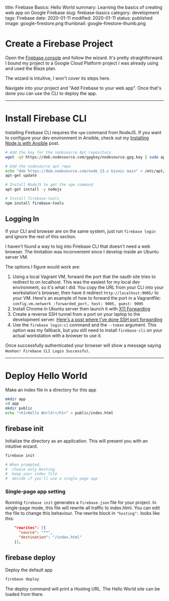 title: Firebase Basics: Hello World
summary: Learning the basics of creating web app on Google Firebase
slug: firebase-basics
category: development
tags: Firebase
date: 2020-01-11
modified: 2020-01-11
status: published
image: google-firestore.png
thumbnail: google-firestore-thumb.png


# Create a Firebase Project

Open the [Firebase console](https://console.firebase.google.com/) and follow
the wizard. It's pretty straightforward. I bound my project to a Google Cloud
Platform project I was already using and used the Blaze plan.

The wizard is intuitive, I won't cover its steps here.

Navigate into your project and "Add Firebase to your web app". Once that's done
you can use the CLI to deploy the app.


---

# Install Firebase CLI

Installing Firebase CLI requires the `npm` command from NodeJS.
If you want to configure your dev environment in Ansible, check out my
[Installing Node.js with Ansible](http://localhost:8000/nodejs-ansible.html)
post.


```bash
# Add the key for the nodesource Apt repository
wget -qO https://deb.nodesource.com/gpgkey/nodesource.gpg.key | sudo apt-key add -

# Add the nodesource apt repo
echo "deb https://deb.nodesource.com/node_13.x bionic main" > /etc/apt/sources.d/nodesource
apt-get update

# Install NodeJS to get the npm command
apt-get install -y nodejs

# Install firebase-tools
npm install firebase-tools
```


## Logging In

If your CLI and browser are on the same system, just run `firebase login` and
ignore the rest of this section.

I haven't found a way to log into Firebase CLI that doesn't need a web browser.
The limitation was inconvenient since I develop inside an Ubuntu server VM.

The options I figure would work are:

1. Using a local Vagrant VM, forward the port that the oauth site tries to
   redirect to on localhost. This was the easiest for my local dev environment,
   so it's what I did. You copy the URL from your CLI into your workstation's
   browser, then have it redirect `http://localhost:9005/` to your VM. Here's
   an example of how to forward the port in a Vagrantfile:
   `config.vm.network :forwarded_port, host: 9005, guest: 9005`
1. Install Chrome in Ubuntu server then launch it with
   [X11 Forwarding](/x11-forwarding-ubuntu.html)
1. Create a reverse SSH tunnel from a port on your laptop to the development
   server. [Here's a post where I've done SSH port forwarding](/dial-home-device.html)
1. Use the `firebase login:ci` command and the
   `--token` argument. This option was my fallback, but you still need to
   install `firebase-cli` on your actual workstation with a browser to use it.

Once successfully authenticated your browser will show a message saying
`Woohoo! Firebase CLI Login Successful`.

---


# Deploy Hello World

Make an index file in a directory for this app

```bash
mkdir app
cd app
mkdir public
echo "<h1>Hello World!</h1>" > public/index.html
```

## firebase init

Initialize the directory as an application. This will present you with an
intuitive wizard.

```bash
firebase init

# When prompted,
#  choose only Hosting
#  keep your index file
#  decide if you'll use a single page app
```

### Single-page app setting

Running `firebase init` generates a `firebase.json` file for your project.
In single-page mode, this file will rewrite all traffic to index.html. You can
edit the file to change this behaviour. The rewrite block in `"hosting":` looks
like this:

```json
    "rewrites": [{
      "source": "**",
      "destination": "/index.html"
    }],
```


## firebase deploy
Deploy the default app

```bash
firebase deploy
```

The deploy command will print a Hosting URL. The Hello World site can be loaded
from there.
